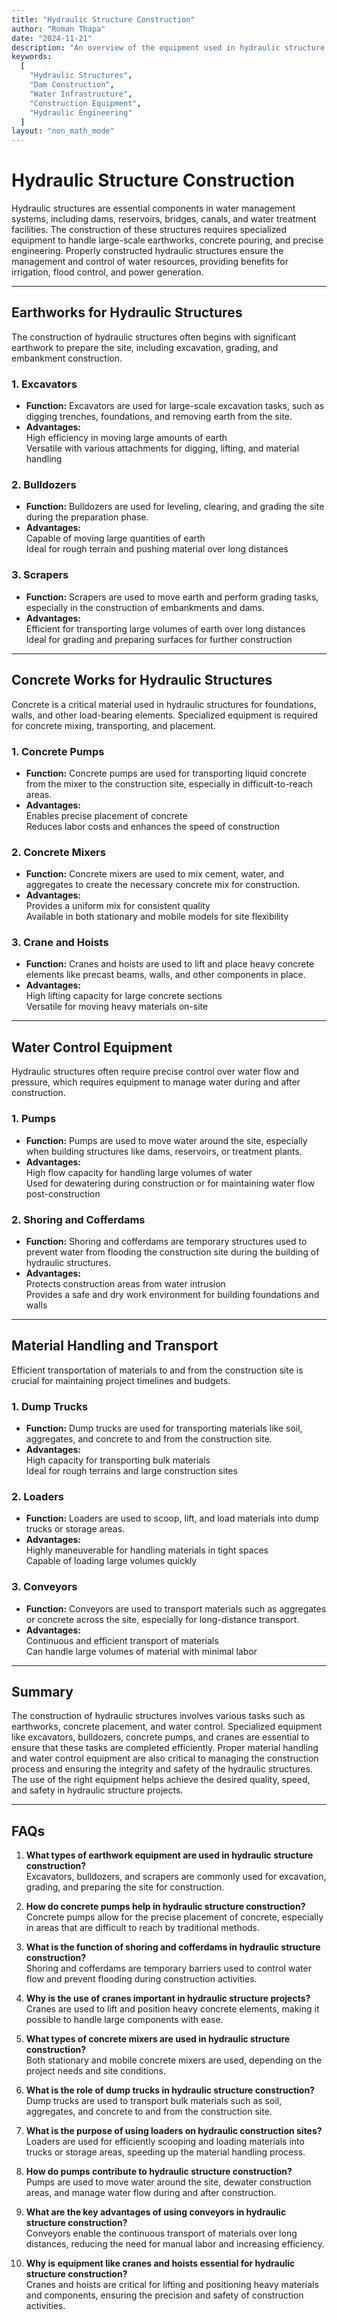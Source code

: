 ```yaml
---
title: "Hydraulic Structure Construction"
author: "Roman Thapa"
date: "2024-11-21"
description: "An overview of the equipment used in hydraulic structure construction."
keywords:
  [
    "Hydraulic Structures",
    "Dam Construction",
    "Water Infrastructure",
    "Construction Equipment",
    "Hydraulic Engineering"
  ]
layout: "non_math_mode"
---
```


# Hydraulic Structure Construction

Hydraulic structures are essential components in water management systems, including dams, reservoirs, bridges, canals, and water treatment facilities. The construction of these structures requires specialized equipment to handle large-scale earthworks, concrete pouring, and precise engineering. Properly constructed hydraulic structures ensure the management and control of water resources, providing benefits for irrigation, flood control, and power generation.

---

## Earthworks for Hydraulic Structures

The construction of hydraulic structures often begins with significant earthwork to prepare the site, including excavation, grading, and embankment construction.

### **1. Excavators**
   - **Function:** Excavators are used for large-scale excavation tasks, such as digging trenches, foundations, and removing earth from the site.
   - **Advantages:**  
     High efficiency in moving large amounts of earth  
     Versatile with various attachments for digging, lifting, and material handling

### **2. Bulldozers**
   - **Function:** Bulldozers are used for leveling, clearing, and grading the site during the preparation phase.
   - **Advantages:**  
     Capable of moving large quantities of earth  
     Ideal for rough terrain and pushing material over long distances

### **3. Scrapers**
   - **Function:** Scrapers are used to move earth and perform grading tasks, especially in the construction of embankments and dams.
   - **Advantages:**  
     Efficient for transporting large volumes of earth over long distances  
     Ideal for grading and preparing surfaces for further construction

---

## Concrete Works for Hydraulic Structures

Concrete is a critical material used in hydraulic structures for foundations, walls, and other load-bearing elements. Specialized equipment is required for concrete mixing, transporting, and placement.

### **1. Concrete Pumps**
   - **Function:** Concrete pumps are used for transporting liquid concrete from the mixer to the construction site, especially in difficult-to-reach areas.
   - **Advantages:**  
     Enables precise placement of concrete  
     Reduces labor costs and enhances the speed of construction

### **2. Concrete Mixers**
   - **Function:** Concrete mixers are used to mix cement, water, and aggregates to create the necessary concrete mix for construction.
   - **Advantages:**  
     Provides a uniform mix for consistent quality  
     Available in both stationary and mobile models for site flexibility

### **3. Crane and Hoists**
   - **Function:** Cranes and hoists are used to lift and place heavy concrete elements like precast beams, walls, and other components in place.
   - **Advantages:**  
     High lifting capacity for large concrete sections  
     Versatile for moving heavy materials on-site

---

## Water Control Equipment

Hydraulic structures often require precise control over water flow and pressure, which requires equipment to manage water during and after construction.

### **1. Pumps**
   - **Function:** Pumps are used to move water around the site, especially when building structures like dams, reservoirs, or treatment plants.
   - **Advantages:**  
     High flow capacity for handling large volumes of water  
     Used for dewatering during construction or for maintaining water flow post-construction

### **2. Shoring and Cofferdams**
   - **Function:** Shoring and cofferdams are temporary structures used to prevent water from flooding the construction site during the building of hydraulic structures.
   - **Advantages:**  
     Protects construction areas from water intrusion  
     Provides a safe and dry work environment for building foundations and walls

---

## Material Handling and Transport

Efficient transportation of materials to and from the construction site is crucial for maintaining project timelines and budgets.

### **1. Dump Trucks**
   - **Function:** Dump trucks are used for transporting materials like soil, aggregates, and concrete to and from the construction site.
   - **Advantages:**  
     High capacity for transporting bulk materials  
     Ideal for rough terrains and large construction sites

### **2. Loaders**
   - **Function:** Loaders are used to scoop, lift, and load materials into dump trucks or storage areas.
   - **Advantages:**  
     Highly maneuverable for handling materials in tight spaces  
     Capable of loading large volumes quickly

### **3. Conveyors**
   - **Function:** Conveyors are used to transport materials such as aggregates or concrete across the site, especially for long-distance transport.
   - **Advantages:**  
     Continuous and efficient transport of materials  
     Can handle large volumes of material with minimal labor

---

## Summary

The construction of hydraulic structures involves various tasks such as earthworks, concrete placement, and water control. Specialized equipment like excavators, bulldozers, concrete pumps, and cranes are essential to ensure that these tasks are completed efficiently. Proper material handling and water control equipment are also critical to managing the construction process and ensuring the integrity and safety of the hydraulic structures. The use of the right equipment helps achieve the desired quality, speed, and safety in hydraulic structure projects.

---

## FAQs

1. **What types of earthwork equipment are used in hydraulic structure construction?**  
   Excavators, bulldozers, and scrapers are commonly used for excavation, grading, and preparing the site for construction.

2. **How do concrete pumps help in hydraulic structure construction?**  
   Concrete pumps allow for the precise placement of concrete, especially in areas that are difficult to reach by traditional methods.

3. **What is the function of shoring and cofferdams in hydraulic structure construction?**  
   Shoring and cofferdams are temporary barriers used to control water flow and prevent flooding during construction activities.

4. **Why is the use of cranes important in hydraulic structure projects?**  
   Cranes are used to lift and position heavy concrete elements, making it possible to handle large components with ease.

5. **What types of concrete mixers are used in hydraulic structure construction?**  
   Both stationary and mobile concrete mixers are used, depending on the project needs and site conditions.

6. **What is the role of dump trucks in hydraulic structure construction?**  
   Dump trucks are used to transport bulk materials such as soil, aggregates, and concrete to and from the construction site.

7. **What is the purpose of using loaders on hydraulic construction sites?**  
   Loaders are used for efficiently scooping and loading materials into trucks or storage areas, speeding up the material handling process.

8. **How do pumps contribute to hydraulic structure construction?**  
   Pumps are used to move water around the site, dewater construction areas, and manage water flow during and after construction.

9. **What are the key advantages of using conveyors in hydraulic structure construction?**  
   Conveyors enable the continuous transport of materials over long distances, reducing the need for manual labor and increasing efficiency.

10. **Why is equipment like cranes and hoists essential for hydraulic structure construction?**  
    Cranes and hoists are critical for lifting and positioning heavy materials and components, ensuring the precision and safety of construction activities.
